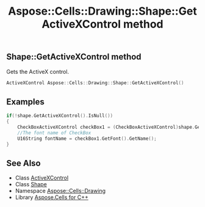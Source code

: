 ﻿---
title: Aspose::Cells::Drawing::Shape::GetActiveXControl method
linktitle: GetActiveXControl
second_title: Aspose.Cells for C++ API Reference
description: 'Aspose::Cells::Drawing::Shape::GetActiveXControl method. Gets the ActiveX control in C++.'
type: docs
weight: 18200
url: /cpp/aspose.cells.drawing/shape/getactivexcontrol/
---
## Shape::GetActiveXControl method


Gets the ActiveX control.

```cpp
ActiveXControl Aspose::Cells::Drawing::Shape::GetActiveXControl()
```


## Examples


```cpp
if(!shape.GetActiveXControl().IsNull())
{
    CheckBoxActiveXControl checkBox1 = (CheckBoxActiveXControl)shape.GetActiveXControl();
    //The font name of CheckBox
    U16String fontName = checkBox1.GetFont().GetName();
}
```

## See Also

* Class [ActiveXControl](../../../aspose.cells.drawing.activexcontrols/activexcontrol/)
* Class [Shape](../)
* Namespace [Aspose::Cells::Drawing](../../)
* Library [Aspose.Cells for C++](../../../)
